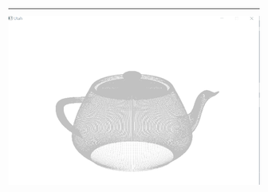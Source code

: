 ﻿# 

---

![此处输入图片的描述][1]


  [1]: https://raw.githubusercontent.com/HuirongZhang/ComputerGraphics/master/Lab3-Utah%E8%8C%B6%E5%A3%B6/Utah.png